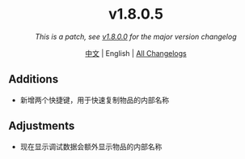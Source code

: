 ﻿<h1 align="center">v1.8.0.5</h1>

<div align="center">

*This is a patch, see [v1.8.0.0](v1.8.0.0.md) for the major version changelog*

[中文](../zh/v1.8.0.5.md) | English | [All Changelogs](../../ChangeLog-en.md)

</div>

## Additions

- 新增两个快捷键，用于快速复制物品的内部名称

## Adjustments

- 现在显示调试数据会额外显示物品的内部名称